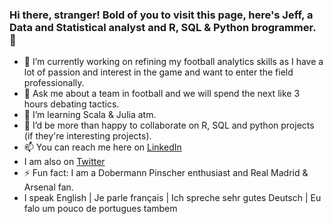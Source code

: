 ### Hi there, stranger! Bold of you to visit this page, here's Jeff, a Data and Statistical analyst and R, SQL & Python brogrammer. 👋 
- 🔭 I’m currently working on refining my football analytics skills as I have a lot of passion and interest in the game and want to enter the field professionally.
- 💬 Ask me about a team in football and we will spend the next like 3 hours debating tactics.
- 🌱 I’m learning Scala & Julia atm.
- 👯 I’d be more than happy to collaborate on R, SQL and python projects (if they're interesting projects).
- 📫 You can reach me here on [LinkedIn](https://www.linkedin.com/in/jeffreyohene/)
- I am also on [Twitter](https://twitter.com/jeffrstats)
- ⚡ Fun fact: I am a Dobermann Pinscher enthusiast and Real Madrid & Arsenal fan.
- I speak English | Je parle français | Ich spreche sehr gutes Deutsch | Eu falo um pouco de portugues tambem
<!--
**jeffreyohene/jeffreyohene** is a ✨ _special_ ✨ repository because its `README.md` (this file) appears on your GitHub profile.

Here are some ideas to get you started:

- 🔭 I’m currently working on ...
- 🌱 I’m currently learning ...
- 👯 I’m looking to collaborate on ...
- 🤔 I’m looking for help with ...
- 💬 Ask me about ...
- 📫 How to reach me: ...
- 😄 Pronouns: ...
- ⚡ Fun fact: ...
-->
